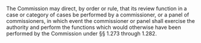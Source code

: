 The Commission may direct, by order or rule, that its review function in a case or category of cases be performed by a commissioner, or a panel of commissioners, in which event the commissioner or panel shall exercise the authority and perform the functions which would otherwise have been performed by the Commission under §§ 1.273 through 1.282.
                                    

